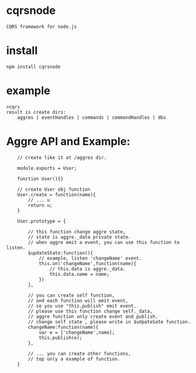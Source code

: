 cqrsnode
=========
    CQRS framework for node.js


install
=========
    npm install cqrsnode

example
=========
    >cqrs
    result is create dirs:
        aggres | eventHandles | commands | commandHandles | dbs

    
Aggre API and Example:
=======================

		// create like it at /aggres dir.
		
		module.exports = User;

		function User(){}

		// create User obj function
		User.create = function(name){
			// ... u
			return u;
		}

		User.prototype = {

			// this function change aggre state,
			// state is aggre._data private state.
			// when aggre emit a event, you can use this function to listen.
			$updateState:function(){
				// example, listen 'changeName' event.
				this.on('changeName',function(name){
					// this.data is aggre._data.
					this.data.name = name;
				})
			},

			// you can create self function,
			// and each function will emit event,
			// so you use "this.publish" emit event.
			// please use this function change self._data, 
			// aggre function only create event and publish.
			// change self state , please write in $udpateSate function.
			changeName:function(name){
				var e = ['changeName',name];
				this.publish(e);
			},

			// ... you can create other functions,
			// top only a example of function.
		}


